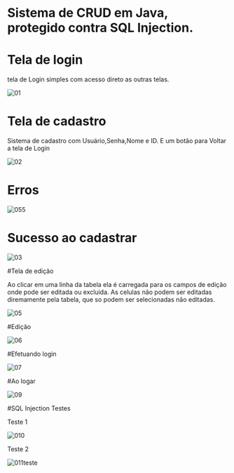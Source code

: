 # Sistema de CRUD em Java, protegido contra SQL Injection.


# Tela de login

tela de Login simples com acesso direto as outras telas.

![01](https://user-images.githubusercontent.com/98977689/235370214-3b1902ee-89e3-4b68-9ee7-736249041c3c.PNG)

# Tela de cadastro

Sistema de cadastro com Usuário,Senha,Nome e ID. E um botão para Voltar a tela de Login

![02](https://user-images.githubusercontent.com/98977689/235370394-f4c270fc-ae60-478a-88ca-3c69f745ed28.PNG)

# Erros

![055](https://user-images.githubusercontent.com/98977689/235370497-9c475c46-17be-4fa9-aeae-c84987420d52.PNG)

# Sucesso ao cadastrar  

![03](https://user-images.githubusercontent.com/98977689/235370514-fc606e81-35dc-4d34-8d28-66d29265d280.PNG)

#Tela de edição

Ao clicar em uma linha da tabela ela é carregada para os campos de edição onde pode ser editada ou excluida. As celulas não podem ser editadas diremamente pela tabela, que so podem ser selecionadas não editadas.

![05](https://user-images.githubusercontent.com/98977689/235370837-ef59790d-231e-4998-816e-97358bc27186.PNG)

#Edição

![06](https://user-images.githubusercontent.com/98977689/235370977-1413a640-a14c-4dc4-ab66-32eff7302d16.PNG)

#Efetuando login

![07](https://user-images.githubusercontent.com/98977689/235371011-4c0d7386-dd5e-4bad-ba95-71eaa1b4f34a.PNG)

#Ao logar

![09](https://user-images.githubusercontent.com/98977689/235371062-97f154ea-c496-43b2-b89b-3f3d84417921.PNG)

#SQL Injection Testes

Teste 1

![010](https://user-images.githubusercontent.com/98977689/235371079-dcf7ea0b-49ec-46a6-8f4e-80fac2af7b95.PNG)

Teste 2

![011teste](https://user-images.githubusercontent.com/98977689/235371089-a8279dc0-4379-4624-90c5-181d9e35f98e.PNG)






